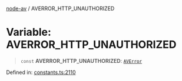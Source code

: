 [node-av](../globals.md) / AVERROR\_HTTP\_UNAUTHORIZED

# Variable: AVERROR\_HTTP\_UNAUTHORIZED

> `const` **AVERROR\_HTTP\_UNAUTHORIZED**: [`AVError`](../type-aliases/AVError.md)

Defined in: [constants.ts:2110](https://github.com/seydx/av/blob/f8631fc881b394300b1479f511d55cf1c370a87f/src/constants/constants.ts#L2110)
